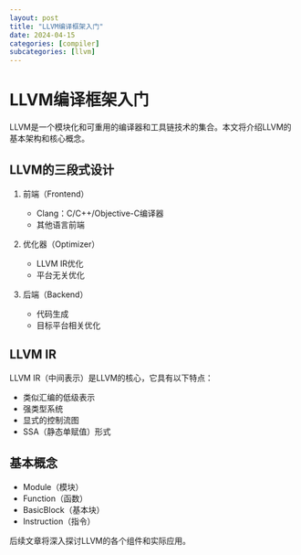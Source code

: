 ```yaml
---
layout: post
title: "LLVM编译框架入门"
date: 2024-04-15
categories: [compiler]
subcategories: [llvm]
---
```


# LLVM编译框架入门

LLVM是一个模块化和可重用的编译器和工具链技术的集合。本文将介绍LLVM的基本架构和核心概念。

## LLVM的三段式设计

1. 前端（Frontend）
   - Clang：C/C++/Objective-C编译器
   - 其他语言前端

2. 优化器（Optimizer）
   - LLVM IR优化
   - 平台无关优化

3. 后端（Backend）
   - 代码生成
   - 目标平台相关优化

## LLVM IR

LLVM IR（中间表示）是LLVM的核心，它具有以下特点：

- 类似汇编的低级表示
- 强类型系统
- 显式的控制流图
- SSA（静态单赋值）形式

## 基本概念

- Module（模块）
- Function（函数）
- BasicBlock（基本块）
- Instruction（指令）

后续文章将深入探讨LLVM的各个组件和实际应用。 